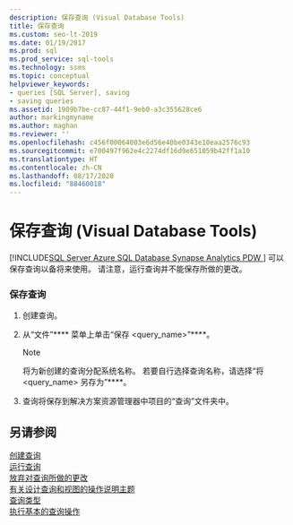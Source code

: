 ```yaml
---
description: 保存查询 (Visual Database Tools)
title: 保存查询
ms.custom: seo-lt-2019
ms.date: 01/19/2017
ms.prod: sql
ms.prod_service: sql-tools
ms.technology: ssms
ms.topic: conceptual
helpviewer_keywords:
- queries [SQL Server], saving
- saving queries
ms.assetid: 1909b7be-cc87-44f1-9eb0-a3c355628ce6
author: markingmyname
ms.author: maghan
ms.reviewer: ''
ms.openlocfilehash: c456f00064003e6d56e40be0343e10eaa2576c93
ms.sourcegitcommit: e700497f962e4c2274df16d9e651059b42ff1a10
ms.translationtype: HT
ms.contentlocale: zh-CN
ms.lasthandoff: 08/17/2020
ms.locfileid: "88460018"
---
```

# <a name="save-queries-visual-database-tools"></a>保存查询 (Visual Database Tools)
[!INCLUDE[SQL Server Azure SQL Database Synapse Analytics PDW ](../../includes/applies-to-version/sql-asdb-asdbmi-asa-pdw.md)]
可以保存查询以备将来使用。 请注意，运行查询并不能保存所做的更改。  
  
### <a name="to-save-a-query"></a>保存查询  
  
1.  创建查询。  
  
2.  从“文件”**** 菜单上单击“保存 <query_name>”****。  
  
    > [!NOTE]  
    > 将为新创建的查询分配系统名称。 若要自行选择查询名称，请选择“将 <query_name> 另存为”****。  
  
3.  查询将保存到解决方案资源管理器中项目的“查询”文件夹中。  
  
## <a name="see-also"></a>另请参阅  
[创建查询](../../ssms/visual-db-tools/create-queries-visual-database-tools.md)  
[运行查询](../../ssms/visual-db-tools/run-queries-visual-database-tools.md)  
[放弃对查询所做的更改](../../ssms/visual-db-tools/discard-changes-made-to-queries-visual-database-tools.md)  
[有关设计查询和视图的操作说明主题](../../ssms/visual-db-tools/design-queries-and-views-how-to-topics-visual-database-tools.md)  
[查询类型](../../ssms/visual-db-tools/types-of-queries-visual-database-tools.md)  
[执行基本的查询操作](../../ssms/visual-db-tools/perform-basic-operations-with-queries-visual-database-tools.md)  
  

